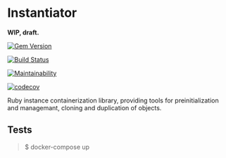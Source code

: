 # Instantiator
**WIP, draft.**

[![Gem Version](https://badge.fury.io/rb/instance_store.svg)](https://badge.fury.io/rb/instance_store)

[![Build Status](https://cloud.drone.io/api/badges/sbezugliy/instance_store/status.svg)](https://cloud.drone.io/sbezugliy/instance_store)

[![Maintainability](https://api.codeclimate.com/v1/badges/8ee693b9dad0419eb64e/maintainability)](https://codeclimate.com/github/sbezugliy/instance_store/maintainability)

[![codecov](https://codecov.io/gh/sbezugliy/instance_store/branch/master/graph/badge.svg)](https://codecov.io/gh/sbezugliy/instance_store)

Ruby instance containerization library, providing tools
for preinitialization and managemant, cloning and duplication of objects.
 
## Tests
> $ docker-compose up
